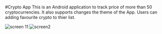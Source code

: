
#Crypto App
This is an Android application to track price of more than 50 cryptocurrencies. It also supports changes the theme of the App. Users can adding favourite crypto to thier list.

![screen 11](https://user-images.githubusercontent.com/80304080/166622359-7d842a20-8f5b-4bcf-a341-f09ff253a5b1.PNG)
![screen2](https://user-images.githubusercontent.com/80304080/166622566-34f97b89-eca1-40b5-9a79-231426962685.PNG)






